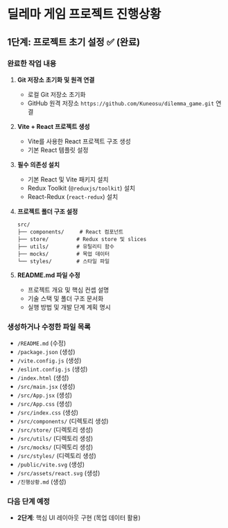 # 딜레마 게임 프로젝트 진행상황

## 1단계: 프로젝트 초기 설정 ✅ (완료)

### 완료한 작업 내용
1. **Git 저장소 초기화 및 원격 연결**
   - 로컬 Git 저장소 초기화
   - GitHub 원격 저장소 `https://github.com/Kuneosu/dilemma_game.git` 연결

2. **Vite + React 프로젝트 생성**
   - Vite를 사용한 React 프로젝트 구조 생성
   - 기본 React 템플릿 설정

3. **필수 의존성 설치**
   - 기본 React 및 Vite 패키지 설치
   - Redux Toolkit (`@reduxjs/toolkit`) 설치
   - React-Redux (`react-redux`) 설치

4. **프로젝트 폴더 구조 설정**
   ```
   src/
   ├── components/     # React 컴포넌트
   ├── store/         # Redux store 및 slices  
   ├── utils/         # 유틸리티 함수
   ├── mocks/         # 목업 데이터
   └── styles/        # 스타일 파일
   ```

5. **README.md 파일 수정**
   - 프로젝트 개요 및 핵심 컨셉 설명
   - 기술 스택 및 폴더 구조 문서화
   - 실행 방법 및 개발 단계 계획 명시

### 생성하거나 수정한 파일 목록
- `/README.md` (수정)
- `/package.json` (생성)
- `/vite.config.js` (생성)
- `/eslint.config.js` (생성)
- `/index.html` (생성)
- `/src/main.jsx` (생성)
- `/src/App.jsx` (생성)
- `/src/App.css` (생성)
- `/src/index.css` (생성)
- `/src/components/` (디렉토리 생성)
- `/src/store/` (디렉토리 생성)
- `/src/utils/` (디렉토리 생성)
- `/src/mocks/` (디렉토리 생성)
- `/src/styles/` (디렉토리 생성)
- `/public/vite.svg` (생성)
- `/src/assets/react.svg` (생성)
- `/진행상황.md` (생성)

### 다음 단계 예정
- **2단계**: 핵심 UI 레이아웃 구현 (목업 데이터 활용)